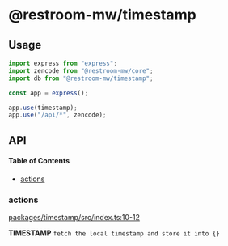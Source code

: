 # @restroom-mw/timestamp

## Usage

```js
import express from "express";
import zencode from "@restroom-mw/core";
import db from "@restroom-mw/timestamp";

const app = express();

app.use(timestamp);
app.use("/api/*", zencode);
```

## API

<!-- Generated by documentation.js. Update this documentation by updating the source code. -->

#### Table of Contents

*   [actions](#actions)

### actions

[packages/timestamp/src/index.ts:10-12](https://github.com/dyne/restroom-mw/blob/777c308af64bbd0f2be384f2e572301f3e22ca9f/packages/timestamp/src/index.ts#L10-L12 "Source code on GitHub")

**TIMESTAMP** `fetch the local timestamp and store it into {}`
